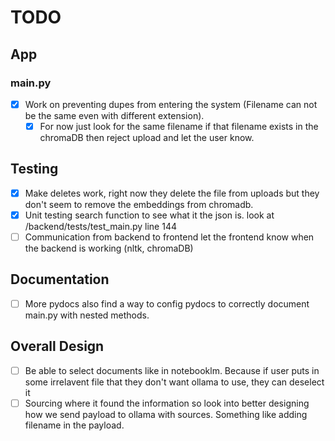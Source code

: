 # TODO

## App

### main.py

* [X] Work on preventing dupes from entering the system (Filename can not be the same even with different extension).
  * [X] For now just look for the same filename if that filename exists in the chromaDB then reject upload and let the user know.

## Testing

* [X] Make deletes work, right now they delete the file from uploads but they don't seem to remove the embeddings from chromadb.
* [X] Unit testing search function to see what it the json is. look at /backend/tests/test_main.py line 144
* [ ] Communication from backend to frontend let the frontend know when the backend is working (nltk, chromaDB)

## Documentation

* [ ] More pydocs also find a way to config pydocs to correctly document main.py with nested methods.

## Overall Design

* [ ] Be able to select documents like in notebooklm. Because if user puts in some irrelavent file that they don't want ollama to use, they can deselect it
* [ ] Sourcing where it found the information so look into better designing how we send payload to ollama with sources. Something like adding filename in the payload.
